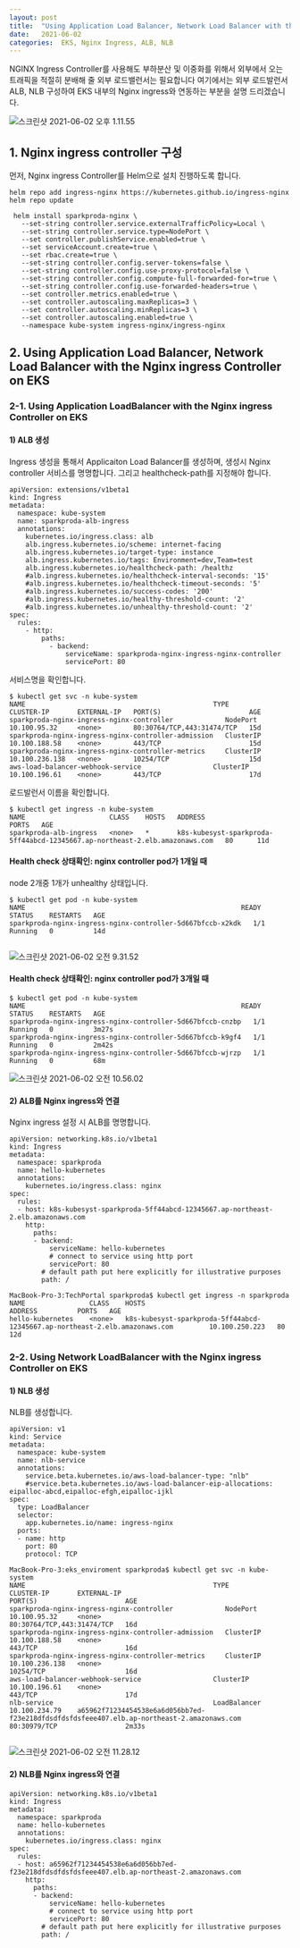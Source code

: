 ```yaml
---
layout: post
title:  "Using Application Load Balancer, Network Load Balancer with the Nginx ingress Controller on EKS"
date:   2021-06-02
categories:  EKS, Nginx Ingress, ALB, NLB
---
```


NGINX Ingress Controller를 사용해도 부하분산 및 이중화를 위해서 외부에서 오는 트래픽을 적절히 분배해 줄 외부 로드밸런서는 필요합니다
여기에서는 외부 로드발런서 ALB, NLB 구성하여 EKS 내부의 Nginx ingress와 연동하는 부분을 설명 드리겠습니다.


![스크린샷 2021-06-02 오후 1.11.55](/assets/Using-ALB-NLB-with-NginxingressController-EKS.png)

## 1. Nginx ingress controller 구성
먼저, Nginx ingress Controller를 Helm으로 설치 진행하도록 합니다.

~~~
helm repo add ingress-nginx https://kubernetes.github.io/ingress-nginx
helm repo update
~~~

~~~
 helm install sparkproda-nginx \
   --set-string controller.service.externalTrafficPolicy=Local \
   --set-string controller.service.type=NodePort \
   --set controller.publishService.enabled=true \
   --set serviceAccount.create=true \
   --set rbac.create=true \
   --set-string controller.config.server-tokens=false \
   --set-string controller.config.use-proxy-protocol=false \
   --set-string controller.config.compute-full-forwarded-for=true \
   --set-string controller.config.use-forwarded-headers=true \
   --set controller.metrics.enabled=true \
   --set controller.autoscaling.maxReplicas=3 \
   --set controller.autoscaling.minReplicas=3 \
   --set controller.autoscaling.enabled=true \
   --namespace kube-system ingress-nginx/ingress-nginx
~~~

## 2. Using Application Load Balancer, Network Load Balancer with the Nginx ingress Controller on EKS

### 2-1. Using Application LoadBalancer with the Nginx ingress Controller on EKS

#### 1) ALB 생성
Ingress 생성을 통해서 Applicaiton Load Balancer를 생성하며, 생성시  Nginx controller 서비스를 명명합니다. 그리고 healthcheck-path를 지정해야 합니다.

~~~
apiVersion: extensions/v1beta1
kind: Ingress
metadata:
  namespace: kube-system
  name: sparkproda-alb-ingress
  annotations:
    kubernetes.io/ingress.class: alb
    alb.ingress.kubernetes.io/scheme: internet-facing
    alb.ingress.kubernetes.io/target-type: instance
    alb.ingress.kubernetes.io/tags: Environment=dev,Team=test
    alb.ingress.kubernetes.io/healthcheck-path: /healthz
    #alb.ingress.kubernetes.io/healthcheck-interval-seconds: '15'
    #alb.ingress.kubernetes.io/healthcheck-timeout-seconds: '5'
    #alb.ingress.kubernetes.io/success-codes: '200'
    #alb.ingress.kubernetes.io/healthy-threshold-count: '2'
    #alb.ingress.kubernetes.io/unhealthy-threshold-count: '2'
spec:
  rules:
    - http:
        paths:
          - backend:
              serviceName: sparkproda-nginx-ingress-nginx-controller
              servicePort: 80
~~~
서비스명을 확인합니다.

~~~
$ kubectl get svc -n kube-system
NAME                                               TYPE        CLUSTER-IP       EXTERNAL-IP   PORT(S)                      AGE
sparkproda-nginx-ingress-nginx-controller             NodePort    10.100.95.32     <none>        80:30764/TCP,443:31474/TCP   15d
sparkproda-nginx-ingress-nginx-controller-admission   ClusterIP   10.100.188.58    <none>        443/TCP                      15d
sparkproda-nginx-ingress-nginx-controller-metrics     ClusterIP   10.100.236.138   <none>        10254/TCP                    15d
aws-load-balancer-webhook-service                  ClusterIP   10.100.196.61    <none>        443/TCP                      17d

~~~

로드발런서 이름을 확인합니다.
~~~
$ kubectl get ingress -n kube-system
NAME                     CLASS    HOSTS   ADDRESS                                                                       PORTS   AGE
sparkproda-alb-ingress   <none>   *       k8s-kubesyst-sparkproda-5ff44abcd-12345667.ap-northeast-2.elb.amazonaws.com   80      11d
~~~


#### Health check 상태확인: nginx controller pod가 1개일 때

node 2개중 1개가 unhealthy 상태입니다.
~~~
$ kubectl get pod -n kube-system
NAME                                                      READY   STATUS    RESTARTS   AGE
sparkproda-nginx-ingress-nginx-controller-5d667bfccb-x2kdk   1/1     Running   0          14d


~~~

![스크린샷 2021-06-02 오전 9.31.52](/assets/alb_healthcheck_node1.png)

#### Health check 상태확인: nginx controller pod가 3개일 때

~~~
$ kubectl get pod -n kube-system
NAME                                                      READY   STATUS    RESTARTS   AGE
sparkproda-nginx-ingress-nginx-controller-5d667bfccb-cnzbp   1/1     Running   0          3m27s
sparkproda-nginx-ingress-nginx-controller-5d667bfccb-k9gf4   1/1     Running   0          2m42s
sparkproda-nginx-ingress-nginx-controller-5d667bfccb-wjrzp   1/1     Running   0          68m
~~~

![스크린샷 2021-06-02 오전 10.56.02](/assets/alb_healthcheck_node3.png)

#### 2) ALB를 Nginx ingress와 연결

Nginx ingress 설정 시 ALB를 명명합니다.

~~~
apiVersion: networking.k8s.io/v1beta1
kind: Ingress
metadata:
  namespace: sparkproda
  name: hello-kubernetes
  annotations:
    kubernetes.io/ingress.class: nginx
spec:
  rules:
  - host: k8s-kubesyst-sparkproda-5ff44abcd-12345667.ap-northeast-2.elb.amazonaws.com
    http:
      paths:
      - backend:
          serviceName: hello-kubernetes
          # connect to service using http port
          servicePort: 80
        # default path put here explicitly for illustrative purposes
        path: /  
 ~~~       



~~~
MacBook-Pro-3:TechPortal sparkproda$ kubectl get ingress -n sparkproda
NAME                CLASS    HOSTS                                                                                ADDRESS          PORTS   AGE
hello-kubernetes    <none>   k8s-kubesyst-sparkproda-5ff44abcd-12345667.ap-northeast-2.elb.amazonaws.com         10.100.250.223   80      12d
~~~

### 2-2. Using Network LoadBalancer with the Nginx ingress Controller on EKS

#### 1) NLB 생성
NLB를 생성합니다.

~~~
apiVersion: v1
kind: Service
metadata:
  namespace: kube-system
  name: nlb-service
  annotations:
    service.beta.kubernetes.io/aws-load-balancer-type: "nlb"
    #service.beta.kubernetes.io/aws-load-balancer-eip-allocations: eipalloc-abcd,eipalloc-efgh,eipalloc-ijkl
spec:
  type: LoadBalancer
  selector:
    app.kubernetes.io/name: ingress-nginx
  ports:
  - name: http
    port: 80
    protocol: TCP
~~~    

~~~
MacBook-Pro-3:eks_enviroment sparkproda$ kubectl get svc -n kube-system
NAME                                               TYPE           CLUSTER-IP       EXTERNAL-IP                                                                          PORT(S)                      AGE
sparkproda-nginx-ingress-nginx-controller             NodePort       10.100.95.32     <none>                                                                               80:30764/TCP,443:31474/TCP   16d
sparkproda-nginx-ingress-nginx-controller-admission   ClusterIP      10.100.188.58    <none>                                                                               443/TCP                      16d
sparkproda-nginx-ingress-nginx-controller-metrics     ClusterIP      10.100.236.138   <none>                                                                               10254/TCP                    16d
aws-load-balancer-webhook-service                  ClusterIP      10.100.196.61    <none>                                                                               443/TCP                      17d
nlb-service                                        LoadBalancer   10.100.234.79    a65962f71234454538e6a6d056bb7ed-f23e218dfdsdfdsfdsfeee407.elb.ap-northeast-2.amazonaws.com   80:30979/TCP                 2m33s


~~~
![스크린샷 2021-06-02 오전 11.28.12](/assets/nlb-healthcheck.png)

#### 2) NLB를 Nginx ingress와 연결

~~~
apiVersion: networking.k8s.io/v1beta1
kind: Ingress
metadata:
  namespace: sparkproda
  name: hello-kubernetes
  annotations:
    kubernetes.io/ingress.class: nginx
spec:
  rules:
  - host: a65962f71234454538e6a6d056bb7ed-f23e218dfdsdfdsfdsfeee407.elb.ap-northeast-2.amazonaws.com
    http:
      paths:
      - backend:
          serviceName: hello-kubernetes
          # connect to service using http port
          servicePort: 80
        # default path put here explicitly for illustrative purposes
        path: /  
 ~~~       
